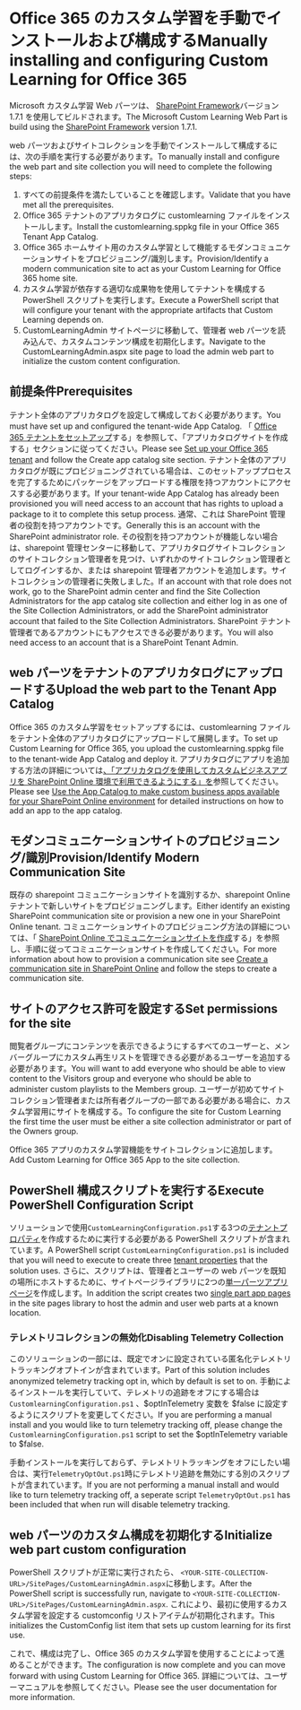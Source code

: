 # <a name="manually-installing-and-configuring-custom-learning-for-office-365"></a><span data-ttu-id="43ebc-101">Office 365 のカスタム学習を手動でインストールおよび構成する</span><span class="sxs-lookup"><span data-stu-id="43ebc-101">Manually installing and configuring Custom Learning for Office 365</span></span>

<span data-ttu-id="43ebc-102">Microsoft カスタム学習 Web パーツは、 [SharePoint Framework](https://docs.microsoft.com/en-us/sharepoint/dev/spfx/sharepoint-framework-overview)バージョン1.7.1 を使用してビルドされます。</span><span class="sxs-lookup"><span data-stu-id="43ebc-102">The Microsoft Custom Learning Web Part is build using the [SharePoint Framework](https://docs.microsoft.com/en-us/sharepoint/dev/spfx/sharepoint-framework-overview) version 1.7.1.</span></span>

<span data-ttu-id="43ebc-103">web パーツおよびサイトコレクションを手動でインストールして構成するには、次の手順を実行する必要があります。</span><span class="sxs-lookup"><span data-stu-id="43ebc-103">To manually install and configure the web part and site collection you will need to complete the following steps:</span></span>

1. <span data-ttu-id="43ebc-104">すべての前提条件を満たしていることを確認します。</span><span class="sxs-lookup"><span data-stu-id="43ebc-104">Validate that you have met all the prerequisites.</span></span>
1. <span data-ttu-id="43ebc-105">Office 365 テナントのアプリカタログに customlearning ファイルをインストールします。</span><span class="sxs-lookup"><span data-stu-id="43ebc-105">Install the customlearning.sppkg file in your Office 365 Tenant App Catalog.</span></span>
1. <span data-ttu-id="43ebc-106">Office 365 ホームサイト用のカスタム学習として機能するモダンコミュニケーションサイトをプロビジョニング/識別します。</span><span class="sxs-lookup"><span data-stu-id="43ebc-106">Provision/Identify a modern communication site to act as your Custom Learning for Office 365 home site.</span></span>
1. <span data-ttu-id="43ebc-107">カスタム学習が依存する適切な成果物を使用してテナントを構成する PowerShell スクリプトを実行します。</span><span class="sxs-lookup"><span data-stu-id="43ebc-107">Execute a PowerShell script that will configure your tenant with the appropriate artifacts that Custom Learning depends on.</span></span>
1. <span data-ttu-id="43ebc-108">CustomLearningAdmin サイトページに移動して、管理者 web パーツを読み込んで、カスタムコンテンツ構成を初期化します。</span><span class="sxs-lookup"><span data-stu-id="43ebc-108">Navigate to the CustomLearningAdmin.aspx site page to load the admin web part to initialize the custom content configuration.</span></span>

## <a name="prerequisites"></a><span data-ttu-id="43ebc-109">前提条件</span><span class="sxs-lookup"><span data-stu-id="43ebc-109">Prerequisites</span></span>

<span data-ttu-id="43ebc-110">テナント全体のアプリカタログを設定して構成しておく必要があります。</span><span class="sxs-lookup"><span data-stu-id="43ebc-110">You must have set up and configured the tenant-wide App Catalog.</span></span> <span data-ttu-id="43ebc-111">「 [Office 365 テナントをセットアップ](https://docs.microsoft.com/en-us/sharepoint/dev/spfx/set-up-your-developer-tenant#create-app-catalog-site)する」を参照して、「アプリカタログサイトを作成する」セクションに従ってください。</span><span class="sxs-lookup"><span data-stu-id="43ebc-111">Please see [Set up your Office 365 tenant](https://docs.microsoft.com/en-us/sharepoint/dev/spfx/set-up-your-developer-tenant#create-app-catalog-site) and follow the Create app catalog site section.</span></span> <span data-ttu-id="43ebc-112">テナント全体のアプリカタログが既にプロビジョニングされている場合は、このセットアッププロセスを完了するためにパッケージをアップロードする権限を持つアカウントにアクセスする必要があります。</span><span class="sxs-lookup"><span data-stu-id="43ebc-112">If your tenant-wide App Catalog has already been provisioned you will need access to an account that has rights to upload a package to it to complete this setup process.</span></span> <span data-ttu-id="43ebc-113">通常、これは SharePoint 管理者の役割を持つアカウントです。</span><span class="sxs-lookup"><span data-stu-id="43ebc-113">Generally this is an account with the SharePoint administrator role.</span></span> <span data-ttu-id="43ebc-114">その役割を持つアカウントが機能しない場合は、sharepoint 管理センターに移動して、アプリカタログサイトコレクションのサイトコレクション管理者を見つけ、いずれかのサイトコレクション管理者としてログインするか、または sharepoint 管理者アカウントを追加します。サイトコレクションの管理者に失敗しました。</span><span class="sxs-lookup"><span data-stu-id="43ebc-114">If an account with that role does not work, go to the SharePoint admin center and find the Site Collection Administrators for the app catalog site collection and either log in as one of the Site Collection Administrators, or add the SharePoint administrator account that failed to the Site Collection Administrators.</span></span> <span data-ttu-id="43ebc-115">SharePoint テナント管理者であるアカウントにもアクセスできる必要があります。</span><span class="sxs-lookup"><span data-stu-id="43ebc-115">You will also need access to an account that is a SharePoint Tenant Admin.</span></span>

## <a name="upload-the-web-part-to-the-tenant-app-catalog"></a><span data-ttu-id="43ebc-116">web パーツをテナントのアプリカタログにアップロードする</span><span class="sxs-lookup"><span data-stu-id="43ebc-116">Upload the web part to the Tenant App Catalog</span></span>

<span data-ttu-id="43ebc-117">Office 365 のカスタム学習をセットアップするには、customlearning ファイルをテナント全体のアプリカタログにアップロードして展開します。</span><span class="sxs-lookup"><span data-stu-id="43ebc-117">To set up Custom Learning for Office 365, you upload the customlearning.sppkg file to the tenant-wide App Catalog and deploy it.</span></span> <span data-ttu-id="43ebc-118">アプリカタログにアプリを追加する方法の詳細については[、「アプリカタログを使用してカスタムビジネスアプリを SharePoint Online 環境で利用できるようにする」を](https://docs.microsoft.com/en-us/sharepoint/use-app-catalog)参照してください。</span><span class="sxs-lookup"><span data-stu-id="43ebc-118">Please see [Use the App Catalog to make custom business apps available for your SharePoint Online environment](https://docs.microsoft.com/en-us/sharepoint/use-app-catalog) for detailed instructions on how to add an app to the app catalog.</span></span>

## <a name="provisionidentify-modern-communication-site"></a><span data-ttu-id="43ebc-119">モダンコミュニケーションサイトのプロビジョニング/識別</span><span class="sxs-lookup"><span data-stu-id="43ebc-119">Provision/Identify Modern Communication Site</span></span>

<span data-ttu-id="43ebc-120">既存の sharepoint コミュニケーションサイトを識別するか、sharepoint Online テナントで新しいサイトをプロビジョニングします。</span><span class="sxs-lookup"><span data-stu-id="43ebc-120">Either identify an existing SharePoint communication site or provision a new one in your SharePoint Online tenant.</span></span> <span data-ttu-id="43ebc-121">コミュニケーションサイトのプロビジョニング方法の詳細については、「 [SharePoint Online でコミュニケーションサイトを作成](https://support.office.com/en-us/article/create-a-communication-site-in-sharepoint-online-7fb44b20-a72f-4d2c-9173-fc8f59ba50eb)する」を参照し、手順に従ってコミュニケーションサイトを作成してください。</span><span class="sxs-lookup"><span data-stu-id="43ebc-121">For more information about how to provision a communication site see [Create a communication site in SharePoint Online](https://support.office.com/en-us/article/create-a-communication-site-in-sharepoint-online-7fb44b20-a72f-4d2c-9173-fc8f59ba50eb) and follow the steps to create a communication site.</span></span>

## <a name="set-permissions-for-the-site"></a><span data-ttu-id="43ebc-122">サイトのアクセス許可を設定する</span><span class="sxs-lookup"><span data-stu-id="43ebc-122">Set permissions for the site</span></span>

<span data-ttu-id="43ebc-123">閲覧者グループにコンテンツを表示できるようにするすべてのユーザーと、メンバーグループにカスタム再生リストを管理できる必要があるユーザーを追加する必要があります。</span><span class="sxs-lookup"><span data-stu-id="43ebc-123">You will want to add everyone who should be able to view content to the Visitors group and everyone who should be able to administer custom playlists to the Members group.</span></span> <span data-ttu-id="43ebc-124">ユーザーが初めてサイトコレクション管理者または所有者グループの一部である必要がある場合に、カスタム学習用にサイトを構成する。</span><span class="sxs-lookup"><span data-stu-id="43ebc-124">To configure the site for Custom Learning the first time the user must be either a site collection administrator or part of the Owners group.</span></span>

<span data-ttu-id="43ebc-125">Office 365 アプリのカスタム学習機能をサイトコレクションに追加します。</span><span class="sxs-lookup"><span data-stu-id="43ebc-125">Add Custom Learning for Office 365 App to the site collection.</span></span>

## <a name="execute-powershell-configuration-script"></a><span data-ttu-id="43ebc-126">PowerShell 構成スクリプトを実行する</span><span class="sxs-lookup"><span data-stu-id="43ebc-126">Execute PowerShell Configuration Script</span></span>

<span data-ttu-id="43ebc-127">ソリューションで使用`CustomLearningConfiguration.ps1`する3つの[テナントプロパティ](https://docs.microsoft.com/en-us/sharepoint/dev/spfx/tenant-properties)を作成するために実行する必要がある PowerShell スクリプトが含まれています。</span><span class="sxs-lookup"><span data-stu-id="43ebc-127">A PowerShell script `CustomLearningConfiguration.ps1` is included that you will need to execute to create three [tenant properties](https://docs.microsoft.com/en-us/sharepoint/dev/spfx/tenant-properties) that the solution uses.</span></span> <span data-ttu-id="43ebc-128">さらに、スクリプトは、管理者とユーザーの web パーツを既知の場所にホストするために、サイトページライブラリに2つの[単一パーツアプリページ](https://docs.microsoft.com/en-us/sharepoint/dev/spfx/web-parts/single-part-app-pages)を作成します。</span><span class="sxs-lookup"><span data-stu-id="43ebc-128">In addition the script creates two [single part app pages](https://docs.microsoft.com/en-us/sharepoint/dev/spfx/web-parts/single-part-app-pages) in the site pages library to host the admin and user web parts at a known location.</span></span>

### <a name="disabling-telemetry-collection"></a><span data-ttu-id="43ebc-129">テレメトリコレクションの無効化</span><span class="sxs-lookup"><span data-stu-id="43ebc-129">Disabling Telemetry Collection</span></span>

<span data-ttu-id="43ebc-130">このソリューションの一部には、既定でオンに設定されている匿名化テレメトリトラッキングオプトインが含まれています。</span><span class="sxs-lookup"><span data-stu-id="43ebc-130">Part of this solution includes anonymized telemetry tracking opt in, which by default is set to on.</span></span> <span data-ttu-id="43ebc-131">手動によるインストールを実行していて、テレメトリの追跡をオフにする場合は`CustomlearningConfiguration.ps1` 、$optInTelemetry 変数を $false に設定するようにスクリプトを変更してください。</span><span class="sxs-lookup"><span data-stu-id="43ebc-131">If you are performing a manual install and you would like to turn telemetry tracking off, please change the `CustomlearningConfiguration.ps1` script to set the $optInTelemetry variable to $false.</span></span>

<span data-ttu-id="43ebc-132">手動インストールを実行しておらず、テレメトリトラッキングをオフにしたい場合は、実行`TelemetryOptOut.ps1`時にテレメトリ追跡を無効にする別のスクリプトが含まれています。</span><span class="sxs-lookup"><span data-stu-id="43ebc-132">If you are not performing a manual install and would like to turn telemetry tracking off, a seperate script `TelemetryOptOut.ps1` has been included that when run will disable telemetry tracking.</span></span>

## <a name="initialize-web-part-custom-configuration"></a><span data-ttu-id="43ebc-133">web パーツのカスタム構成を初期化する</span><span class="sxs-lookup"><span data-stu-id="43ebc-133">Initialize web part custom configuration</span></span>

<span data-ttu-id="43ebc-134">PowerShell スクリプトが正常に実行されたら、 `<YOUR-SITE-COLLECTION-URL>/SitePages/CustomLearningAdmin.aspx`に移動します。</span><span class="sxs-lookup"><span data-stu-id="43ebc-134">After the PowerShell script is successfully run, navigate to `<YOUR-SITE-COLLECTION-URL>/SitePages/CustomLearningAdmin.aspx`.</span></span> <span data-ttu-id="43ebc-135">これにより、最初に使用するカスタム学習を設定する customconfig リストアイテムが初期化されます。</span><span class="sxs-lookup"><span data-stu-id="43ebc-135">This initializes the CustomConfig list item that sets up custom learning for its first use.</span></span>

<span data-ttu-id="43ebc-136">これで、構成は完了し、Office 365 のカスタム学習を使用することによって進めることができます。</span><span class="sxs-lookup"><span data-stu-id="43ebc-136">The configuration is now complete and you can move forward with using Custom Learning for Office 365.</span></span> <span data-ttu-id="43ebc-137">詳細については、ユーザーマニュアルを参照してください。</span><span class="sxs-lookup"><span data-stu-id="43ebc-137">Please see the user documentation for more information.</span></span>